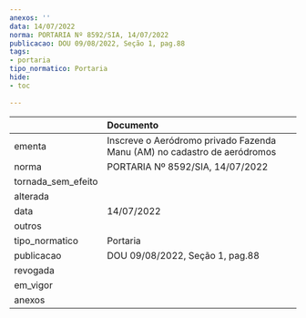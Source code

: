 ```yaml
---
anexos: ''
data: 14/07/2022
norma: PORTARIA Nº 8592/SIA, 14/07/2022
publicacao: DOU 09/08/2022, Seção 1, pag.88
tags:
- portaria
tipo_normatico: Portaria
hide: 
- toc 
 
---
```


|                    | Documento                                                                |
|:-------------------|:-------------------------------------------------------------------------|
| ementa             | Inscreve o Aeródromo privado Fazenda Manu (AM) no cadastro de aeródromos |
| norma              | PORTARIA Nº 8592/SIA, 14/07/2022                                         |
| tornada_sem_efeito |                                                                          |
| alterada           |                                                                          |
| data               | 14/07/2022                                                               |
| outros             |                                                                          |
| tipo_normatico     | Portaria                                                                 |
| publicacao         | DOU 09/08/2022, Seção 1, pag.88                                          |
| revogada           |                                                                          |
| em_vigor           |                                                                          |
| anexos             |                                                                          |